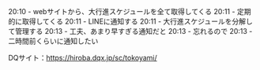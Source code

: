 20:10 - webサイトから、大行進スケジュールを全て取得してくる
20:11 - 定期的に取得してくる
20:11 - LINEに通知する
20:11 - 大行進スケジュールを分解して管理する
20:13 - 工夫、あまり早すぎる通知だと
20:13 - 忘れるので
20:13 - 二時間前くらいに通知したい

DQサイト：https://hiroba.dqx.jp/sc/tokoyami/
